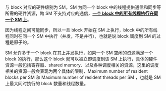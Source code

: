 <!--
 * @Author: Ying
 * @Date: 2023-05-24 08:41:09
 * @Descripttion: 
 * @LastEditors: Ying
 * @LastEditTime: 2023-05-24 09:58:25
-->

与 block 对应的硬件级别为 SM，SM 为同一个 block 中的线程提供通信和同步等所需的硬件资源，跨 SM 不支持对应的通信，<ins>**一个 block 中的所有线程执行在同一个 SM 上**</ins>。

因为线程之间可能同步，所以一旦 block 开始在 SM 上执行，block 中的所有线程同时在同一个 SM 中执行（并发，不是并行），也就是说 block 调度到 SM 的过程是原子的。

SM 允许多于一个 block 在其上并发执行，如果一个 SM 空闲的资源满足一个 block 的执行，那么这个 block 就可以被立即调度到该 SM 上执行，具体的硬件资源一般包括寄存器、shared memory、以及各种调度相关的资源，这里的调度相关的资源一般会表现为两个具体的限制，Maximum number of resident blocks per SM 和 Maximum number of resident threads per SM ，也就是 SM 上最大同时执行的 block 数量和线程数量。